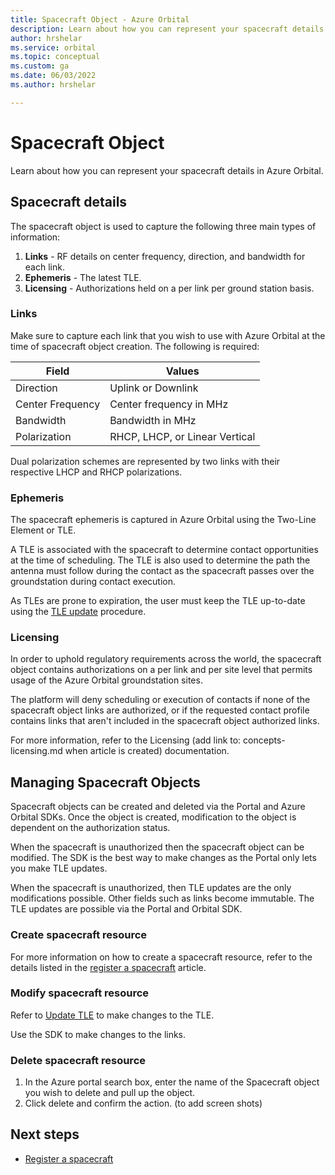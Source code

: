 ```yaml
---
title: Spacecraft Object - Azure Orbital
description: Learn about how you can represent your spacecraft details in Azure Orbital.
author: hrshelar
ms.service: orbital
ms.topic: conceptual
ms.custom: ga
ms.date: 06/03/2022
ms.author: hrshelar

---
```


# Spacecraft Object

Learn about how you can represent your spacecraft details in Azure Orbital. 

## Spacecraft details

The spacecraft object is used to capture the following three main types of information:

1. **Links** - RF details on center frequency, direction, and bandwidth for each link.
1. **Ephemeris** - The latest TLE.
1. **Licensing** - Authorizations held on a per link per ground station basis.

### Links

Make sure to capture each link that you wish to use with Azure Orbital at the time of spacecraft object creation. The following is required:

   | **Field** | **Values** |
   | --- | --- |
   | Direction | Uplink or Downlink |
   | Center Frequency | Center frequency in MHz |
   | Bandwidth | Bandwidth in MHz |
   | Polarization | RHCP, LHCP, or Linear Vertical |

Dual polarization schemes are represented by two links with their respective LHCP and RHCP polarizations.

### Ephemeris

The spacecraft ephemeris is captured in Azure Orbital using the Two-Line Element or TLE. 

A TLE is associated with the spacecraft to determine contact opportunities at the time of scheduling. The TLE is also used to determine the path the antenna must follow during the contact as the spacecraft passes over the groundstation during contact execution.

As TLEs are prone to expiration, the user must keep the TLE up-to-date using the [TLE update](update-tle.md) procedure.

### Licensing

In order to uphold regulatory requirements across the world, the spacecraft object contains authorizations on a per link and per site level that permits usage of the Azure Orbital groundstation sites.

The platform will deny scheduling or execution of contacts if none of the spacecraft object links are authorized, or if the requested contact profile contains links that aren't included in the spacecraft object authorized links.

For more information, refer to the Licensing (add link to: concepts-licensing.md when article is created) documentation.

## Managing Spacecraft Objects

Spacecraft objects can be created and deleted via the Portal and Azure Orbital SDKs. Once the object is created, modification to the object is dependent on the authorization status.

When the spacecraft is unauthorized then the spacecraft object can be modified. The SDK is the best way to make changes as the Portal only lets you make TLE updates.

When the spacecraft is unauthorized, then TLE updates are the only modifications possible. Other fields such as links become immutable. The TLE updates are possible via the Portal and Orbital SDK.

### Create spacecraft resource

For more information on how to create a spacecraft resource, refer to the details listed in the [register a spacecraft](register-spacecraft.md) article.

### Modify spacecraft resource

Refer to [Update TLE](update-tle.md) to make changes to the TLE.

Use the SDK to make changes to the links.

### Delete spacecraft resource

1. In the Azure portal search box, enter the name of the Spacecraft object you wish to delete and pull up the object.
1. Click delete and confirm the action. (to add screen shots)

## Next steps

- [Register a spacecraft](register-spacecraft.md)
